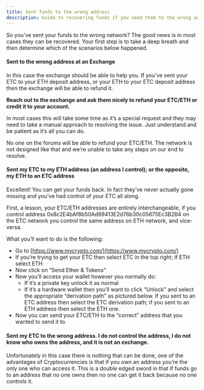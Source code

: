 ```yaml
---
title: Sent funds to the wrong address
description: Guide to recovering funds if you send them to the wrong address
---
```


So you’ve sent your funds to the wrong network? The good news is in most cases they can be recovered. Your first step is to take a deep breath and then determine which of the scenarios below happened.

#### Sent to the wrong address at an Exchange

In this case the exchange should be able to help you. If you’ve sent your ETC to your ETH deposit address, or your ETH to your ETC deposit address then the exchange will be able to refund it.

**Reach out to the exchange and ask them nicely to refund your ETC/ETH or credit it to your account.**

In most cases this will take some time as it’s a special request and they may need to take a manual approach to resolving the issue. Just understand and be patient as it’s all you can do.

No one on the forums will be able to refund your ETC/ETH. The network is not designed like that and we’re unable to take any steps on our end to resolve.

#### Sent my ETC to my ETH address (an address I control); or the opposite, my ETH to an ETC address

Excellent! You can get your funds back. In fact they’ve never actually gone missing and you’ve had control of your ETC all along.

First, a lesson, your ETC/ETH addresses are entirely interchangeable, if you control address 0x8c2E4bAf8b50Ad99413E2d76b30c05675Ec3B2B4 on the ETC network you control the same address on ETH network, and vice-versa.

What you’ll want to do is the following:

- Go to [https://www.mycrypto.com/](https://www.mycrypto.com/)
- If you’re trying to get your ETC then select ETC in the top right; if ETH select ETH
- Now click on “Send Ether & Tokens”
- Now you’ll access your wallet however you normally do:
  - If it’s a private key unlock it as normal
  - If it’s a hardware wallet then you’ll want to click “Unlock” and select the appropriate “derivation path” as pictured below. If you sent to an ETC address then select the ETC derivation path; if you sent to an ETH address then select the ETH one.
- Now you can send your ETC/ETH to the “correct” address that you wanted to send it to.

#### Sent my ETC to the wrong address. I do not control the address, I do not know who owns the address, and it is not an exchange.

Unfortunately in this case there is nothing that can be done, one of the advantages of Cryptocurrencies is that if you own an address you’re the only one who can access it. This is a double edged sword in that if funds go to an address that no one owns then no one can get it back because no one controls it.